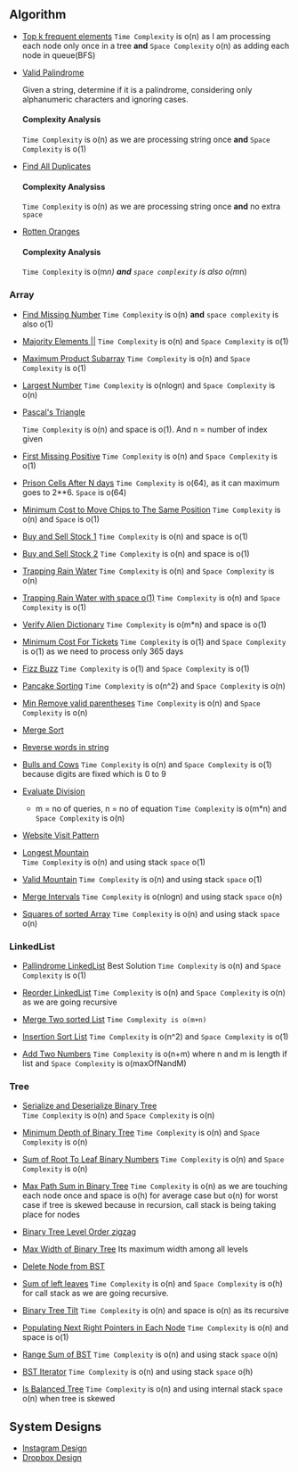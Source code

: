 ## Algorithm

- [Top k frequent elements](/array/top_k_frequent_elements.rb)
  `Time Complexity` is o(n) as I am processing each node only once in a tree **and** `Space Complexity` o(n) as adding each node in queue(BFS)
  
- [Valid Palindrome](https://leetcode.com/problems/valid-palindrome/)

  Given a string, determine if it is a palindrome, considering only alphanumeric characters and ignoring cases.
  #### Complexity Analysis
    `Time Complexity` is o(n) as we are processing string once **and** `Space Complexity` is o(1)

- [Find All Duplicates](https://leetcode.com/problems/find-all-duplicates-in-an-array/submissions/)

  #### Complexity Analysiss
     `Time Complexity` is o(n) as we are processing string once **and** no extra `space`

- [Rotten Oranges](https://leetcode.com/problems/rotting-oranges/submissions/)

  #### Complexity Analysis
     `Time Complexity` is o(m*n) **and** `space complexity` is also o(m*n)       

### Array

- [Find Missing Number](https://leetcode.com/problems/missing-number/submissions/) 
   `Time Complexity` is o(n) **and** `space complexity` is also o(1)

- [Majority Elements ||](https://leetcode.com/problems/majority-element-ii/submissions/)
  `Time Complexity` is o(n) and `Space Complexity` is o(1)

- [Maximum Product Subarray](https://leetcode.com/problems/maximum-product-subarray/submissions/)
  `Time Complexity` is o(n) and `Space Complexity` is o(1)

- [Largest Number](https://leetcode.com/problems/largest-number/submissions/)
  `Time Complexity` is o(nlogn) and `Space Complexity` is o(n)
  
- [Pascal's Triangle](https://leetcode.com/problems/pascals-triangle-ii/submissions/)
  
  `Time Complexity` is o(n) and space is o(1). And n = number of index given

- [First Missing Positive](https://leetcode.com/problems/first-missing-positive/submissions/)
    `Time Complexity` is o(n) and `Space Complexity` is o(1)

- [Prison Cells After N days](https://leetcode.com/submissions/detail/409319545/)
  `Time Complexity` is o(64), as it can maximum goes to 2**6. `Space` is o(64)

- [Minimum Cost to Move Chips to The Same Position](https://leetcode.com/problems/minimum-cost-to-move-chips-to-the-same-position/submissions/)
  `Time Complexity` is o(n) and `Space` is o(1)

- [Buy and Sell Stock 1](https://leetcode.com/problems/best-time-to-buy-and-sell-stock/)
  `Time Complexity` is o(n) and space is o(1)
  
- [Buy and Sell Stock 2](https://leetcode.com/problems/best-time-to-buy-and-sell-stock-ii/)
  `Time Complexity` is o(n) and space is o(1)

- [Trapping Rain Water](https://leetcode.com/submissions/detail/383047611/)
  `Time Complexity` is o(n) and `Space Complexity` is o(n)

- [Trapping Rain Water with space o(1)](https://leetcode.com/submissions/detail/383060059/)
  `Time Complexity` is o(n) and `Space Complexity` is o(1)
      
- [Verify Alien Dictionary](https://leetcode.com/problems/verifying-an-alien-dictionary/submissions/)
  `Time Complexity` is o(m*n) and space is o(1)
  
- [Minimum Cost For Tickets](https://leetcode.com/submissions/detail/386510911/)
  `Time Complexity` is o(1) and `Space Complexity` is o(1) as we need to process only 365 days

- [Fizz Buzz](https://leetcode.com/problems/fizz-buzz/submissions/)
  `Time Complexity` is o(1) and `Space Complexity` is o(1)

- [Pancake Sorting](https://leetcode.com/problems/pancake-sorting/submissions/)
  `Time Complexity` is o(n^2) and `Space Complexity` is o(n)

- [Min Remove valid parentheses](https://leetcode.com/problems/minimum-remove-to-make-valid-parentheses/submissions/)
  `Time Complexity` is o(n) and `Space Complexity` is o(n)

- [Merge Sort](sorting/merge_sort.rb)

- [Reverse words in string](string_algos/reverse_words_in_string.rb)

- [Bulls and Cows](https://leetcode.com/problems/bulls-and-cows/submissions/)
  `Time Complexity` is o(n) and `Space Complexity` is o(1) because digits are fixed which is 0 to 9

- [Evaluate Division](https://leetcode.com/problems/evaluate-division/submissions/)
  - m = no of queries, n = no of equation
  `Time Complexity` is o(m*n) and `Space Complexity` is o(n)

- [Website Visit Pattern](leet_code/website_visit_pattern.rb)

- [Longest Mountain](array/longest_mountain.java)  
 `Time Complexity` is o(n) and using stack `space` o(1)

- [Valid Mountain](https://leetcode.com/problems/valid-mountain-array/submissions/) 
`Time Complexity` is o(n) and using stack `space` o(1)

- [Merge Intervals](https://leetcode.com/problems/merge-intervals/submissions/)
 `Time Complexity` is o(nlogn) and using stack `space` o(n)  

- [Squares of sorted Array](https://leetcode.com/submissions/detail/431142208/)
  `Time Complexity` is o(n) and using stack `space` o(n)
    
 ### LinkedList
 - [Pallindrome LinkedList](https://leetcode.com/problems/palindrome-linked-list/submissions/)
   Best Solution `Time Complexity` is o(n) and `Space Complexity` is o(1)
   
  - [Reorder LinkedList](https://leetcode.com/submissions/detail/384050528/)
    `Time Complexity` is o(n) and `Space Complexity` is o(n) as we are going recursive
    
  - [Merge Two sorted List](https://leetcode.com/problems/merge-two-sorted-lists/submissions/)
  `Time Complexity is o(m+n)`
  
  - [Insertion Sort List](https://leetcode.com/problems/insertion-sort-list/submissions/)
  `Time Complexity` is o(n^2) and `Space Complexity` is o(1)
 
  - [Add Two Numbers](https://leetcode.com/problems/add-two-numbers-ii/submissions/)
   `Time Complexity` is o(n+m) where n and m is length if list and `Space Complexity` is o(maxOfNandM) 
 ### Tree
 
 - [Serialize and Deserialize Binary Tree](https://leetcode.com/problems/serialize-and-deserialize-binary-tree/submissions/)         
   `Time Complexity` is o(n) and `Space Complexity` is o(n)
   
 - [Minimum Depth of Binary Tree](https://leetcode.com/problems/minimum-depth-of-binary-tree/submissions/)
  `Time Complexity` is o(n) and `Space Complexity` is o(n)
 
 - [Sum of Root To Leaf Binary Numbers](https://leetcode.com/problems/sum-of-root-to-leaf-binary-numbers/submissions)
   `Time Complexity` is o(n) and `Space Complexity` is o(n)
   
- [Max Path Sum in Binary Tree](https://leetcode.com/problems/binary-tree-maximum-path-sum/submissions/)
  `Time Complexity` is o(n) as we are touching each node once and space is o(h) for average case but o(n) for worst case if tree is skewed
     because in recursion, call stack is being taking place for nodes
 
 - [Binary Tree Level Order zigzag](/tree/zigzag_level_order.rb)
 
 - [Max Width of Binary Tree](https://leetcode.com/problems/maximum-width-of-binary-tree/submissions/)
   Its maximum width among all levels
   
 - [Delete Node from BST](tree/delete_node_in_bst.rb)
 
 - [Sum of left leaves](https://leetcode.com/problems/sum-of-left-leaves/submissions/)
    `Time Complexity` is o(n) and `Space Complexity` is o(h) for call stack as we are going recursive.
 - [Binary Tree Tilt](https://leetcode.com/problems/binary-tree-tilt/submissions/)
   `Time Complexity` is o(n) and space is o(n) as its recursive

 - [Populating Next Right Pointers in Each Node](https://leetcode.com/problems/populating-next-right-pointers-in-each-node/submissions/)
   `Time Complexity` is o(n) and space is o(1)
 
 - [Range Sum of BST](https://leetcode.com/problems/range-sum-of-bst/submissions/)
   `Time Complexity` is o(n) and using stack `space` o(n)
 
 - [BST Iterator](https://leetcode.com/problems/binary-search-tree-iterator/submissions/)
  `Time Complexity` is o(n) and using stack `space` o(h)

 - [Is Balanced Tree](tree/is_balanced_tree.rb)
    `Time Complexity` is o(n) and using internal stack `space` o(n) when tree is skewed

## System Designs

- [Instagram Design](system_designs/insta.md)
- [Dropbox Design](system_designs/dropbox.md)